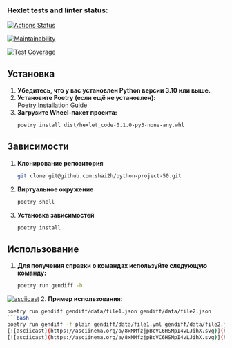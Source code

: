 ### Hexlet tests and linter status:
[![Actions Status](https://github.com/shai2h/python-project-50/actions/workflows/hexlet-check.yml/badge.svg)](https://github.com/shai2h/python-project-50/actions)

[![Maintainability](https://api.codeclimate.com/v1/badges/dca47f7c080aea2877cb/maintainability)](https://codeclimate.com/github/shai2h/python-project-50/maintainability)

[![Test Coverage](https://api.codeclimate.com/v1/badges/dca47f7c080aea2877cb/test_coverage)](https://codeclimate.com/github/shai2h/python-project-50/test_coverage)

## Установка

1. **Убедитесь, что у вас установлен Python версии 3.10 или выше.**
2. **Установите Poetry (если ещё не установлен):**  
   [Poetry Installation Guide](https://python-poetry.org/docs/#installation)
3. **Загрузите Wheel-пакет проекта:**
   ```bash
   poetry install dist/hexlet_code-0.1.0-py3-none-any.whl

## Зависимости

1. **Клонирование репозитория**
    ```bash
    git clone git@github.com:shai2h/python-project-50.git

2. **Виртуальное окружение**
    ```bash
    poetry shell

3. **Установка зависимостей**
    ```bash
    poetry install


## Использование
1. **Для получения справки о командах используйте следующую команду:**
   ```bash
   poetry run gendiff -h
[![asciicast](https://asciinema.org/a/HgXxSHv03OOTQv8FtybmZdeRT.svg)](https://asciinema.org/a/HgXxSHv03OOTQv8FtybmZdeRT)
2. **Пример использования:**
   ```bash
   poetry run gendiff gendiff/data/file1.json gendiff/data/file2.json
   ```bash
   poetry run gendiff -f plain gendiff/data/file1.yml gendiff/data/file2.json
[![asciicast](https://asciinema.org/a/8xMMfzjpBcVC6HSMpI4vLJihX.svg)](https://asciinema.org/a/8xMMfzjpBcVC6HSMpI4vLJihX)
[![asciicast](https://asciinema.org/a/8xMMfzjpBcVC6HSMpI4vLJihX.svg)](https://asciinema.org/a/8xMMfzjpBcVC6HSMpI4vLJihX)





